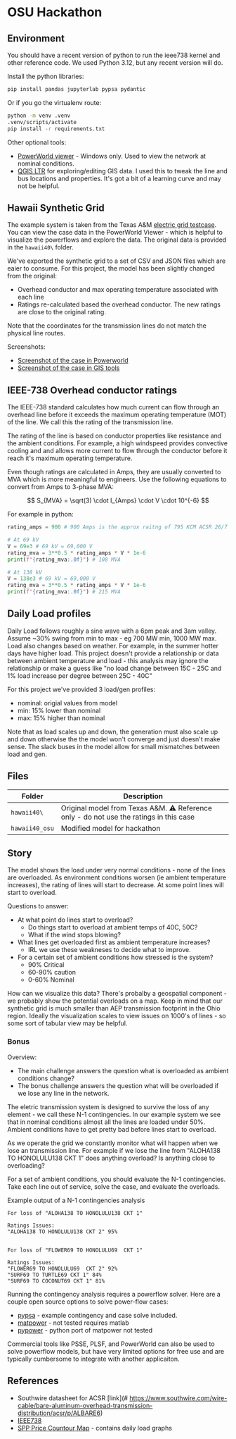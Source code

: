 # OSU Hackathon

## Environment

You should have a recent version of python to run the ieee738 kernel and other reference code.
We used Python 3.12, but any recent version will do. 

Install the python libraries:
```sh
pip install pandas jupyterlab pypsa pydantic
```

Or if you go the virtualenv route:
```sh
python -m venv .venv
.venv/scripts/activate
pip install -r requirements.txt
```

Other optional tools:
- [PowerWorld viewer](https://www.powerworld.com/download-purchase/demo-software/powerworld-viewer-download) - Windows only. Used to view the network at nominal conditions.
- [QGIS LTR](https://qgis.org/download/) for exploring/editing GIS data. I used this to tweak
  the line and bus locations and properties. It's got a bit of a learning curve and may not
  be helpful.

## Hawaii Synthetic Grid

The example system is taken from the Texas A&M [electric grid testcase](https://electricgrids.engr.tamu.edu/electric-grid-test-cases/). 
You can view the case data in the PowerWorld Viewer - which is helpful to visualize the powerflows and explore the data.
The original data is provided in the `hawaii40\` folder.

We've exported the synthetic grid to a set of CSV and JSON files which are eaier to consume. 
For this project, the model has been slightly changed from the original:
- Overhead conductor and max operating temperature associated with each line
- Ratings re-calculated based the overhead conductor. The new ratings are close to the original rating.

Note that the coordinates for the transmission lines do not match the physical line routes. 

Screenshots:
- [Screenshot of the case in Powerworld](./hawaii40_powerworld.png)
- [Screenshot of the case in GIS tools](./hawaii40_gis.png)

## IEEE-738 Overhead conductor ratings

The IEEE-738 standard calculates how much current can flow through an overhead line before it exceeds the
maximum operating temperature (MOT) of the line. We call this the rating of the transmission line.  

The rating of the line is based on conductor properties like resistance and the ambient conditions. For example, a high windspeed provides
convective cooling and and allows more current to flow through the conductor before it reach it's maximum operating temperature.

Even though ratings are calculated in Amps, they are usually converted to MVA which is more meaningful to engineers.
Use the following equations to convert from Amps to 3-phase MVA:  

$$ S_{MVA} = \sqrt(3) \cdot I_{Amps} \cdot V \cdot 10^{-6} $$

For example in python:
```py
rating_amps = 900 # 900 Amps is the approx raitng of 795 KCM ACSR 26/7 

# At 69 kV 
V = 69e3 # 69 kV = 69,000 V
rating_mva = 3**0.5 * rating_amps * V * 1e-6
print(f"{rating_mva:.0f}") # 108 MVA

# At 138 kV 
V = 138e3 # 69 kV = 69,000 V
rating_mva = 3**0.5 * rating_amps * V * 1e-6
print(f"{rating_mva:.0f}") # 215 MVA
```

## Daily Load profiles

Daily Load follows roughly a sine wave with a 6pm peak and 3am valley. Assume ~30% swing from min to max - eg 700 MW min, 1000 MW max.
Load also changes based on weather. For example, in the summer hotter days have higher load. This project doesn't provide a relationship
or data between ambient temperature and load - this analysis may ignore the relationship or make a guess like 
"no load change between 15C - 25C and 1% load increase per degree between 25C - 40C"

For this project we've provided 3 load/gen profiles:
- nominal: origial values from model
- min: 15% lower than nominal
- max: 15% higher than nominal

Note that as load scales up and down, the generation must also scale up and down otherwise the the model won't converge and just 
doesn't make sense. The slack buses in the model allow for small mismatches between load and gen.

## Files

Folder          | Description
----------------|-----------------------------------------
`hawaii40\`     | Original model from Texas A&M. :warning: Reference only - do not use the ratings in this case
`hawaii40_osu`  | Modified model for hackathon

## Story

The model shows the load under very normal conditions - none of the lines are overloaded.
As environment conditions worsen (ie ambient temperature increases), the rating of lines
will start to decrease. At some point lines will start to overload.  

Questions to  answer:
- At what point do lines start to overload? 
  - Do things start to overload at ambient temps of 40C, 50C?
  - What if the wind stops blowing?  
- What lines get overloaded first as ambient temperature increases?
  - IRL we use these weakneses to decide what to improve. 
- For a certain set of ambient conditions how stressed is the system?
  - 90% Critical
  - 60-90% caution
  - 0-60% Nominal  

How can we visualize this data?  There's probalby a geospatial component - we probably show the potential overloads 
on a map. Keep in mind that our synthetic grid is much smaller than AEP transmission footprint in the Ohio region. 
Ideally the visualization scales to view issues on 1000's of lines - so some sort of tabular view may be helpful.   

### Bonus

Overview:
- The main challenge answers the question what is overloaded as ambient conditions change?
- The bonus challenge answers the question what will be overloaded if we lose any line in the network. 

The eletric transmission system is designed to survive the loss of any element - we call these N-1 contingencies.
In our example system we see that in nominal conditions almost all the lines are loaded under 50%. 
Ambient conditions have to get pretty bad before lines start to overload. 

As we operate the grid we constantly monitor what will happen when we lose an transmission line.
For example if we lose the line from "ALOHA138 TO  HONOLULU138 CKT 1" does anything overload? Is 
anything close to overloading? 

For a set of ambient conditions, you should evaluate the N-1 contingencies. Take each line out 
of service, solve the case, and evaluate the overloads. 

Example output of a N-1 contingencies analysis

```
For loss of "ALOHA138 TO HONOLULU138 CKT 1"

Ratings Issues:
"ALOHA138 TO HONOLULU138 CKT 2" 95% 


For loss of "FLOWER69 TO HONOLULU69  CKT 1"

Ratings Issues:
"FLOWER69 TO HONOLULU69  CKT 2" 92% 
"SURF69 TO TURTLE69 CKT 1" 84%
"SURF69 TO COCONUT69 CKT 1" 81%
```

Running the contingency analysis requires a powerflow solver. Here are a couple open source options to 
solve power-flow cases: 
- [pypsa](https://github.com/PyPSA/PyPSA) - example contingency and case solve included.
- [matpower](https://matpower.org/) - not tested requires matlab 
- [pypower](https://github.com/rwl/PYPOWER) - python port of matpower not tested 

Commercial tools like PSSE, PLSF, and PowerWorld can also be used to solve powerflow models, but
have very limited options for free use and are typically cumbersome to integrate with another 
applicaiton.

## References

- Southwire datasheet for ACSR [link](# https://www.southwire.com/wire-cable/bare-aluminum-overhead-transmission-distribution/acsr/p/ALBARE6)
- [IEEE738](ieee738/ieee738-2006.pdf)
- [SPP Price Countour Map](https://pricecontourmap.spp.org/pricecontourmap/) - contains daily load graphs   